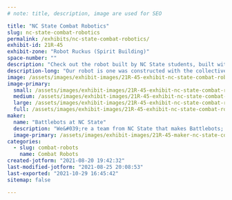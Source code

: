 ```yaml
---
# note: title, description, image are used for SEO

title: "NC State Combat Robotics"
slug: nc-state-combat-robotics
permalink: /exhibits/nc-state-combat-robotics/
exhibit-id: 21R-45
exhibit-zone: "Robot Ruckus (Spirit Building)"
space-number: ""
description: "Check out the robot built by NC State students, built with makerspace materials."
description-long: "Our robot is one was constructed with the collective brainpower of NC State&#039;s battlebots club. Using tools such as 3D printers and CNC machines, we were able to design and produce a fun, competitive robot."
image: /assets/images/exhibit-images/21R-45-exhibit-nc-state-combat-robotics-43-battlebotslogo-9307-large.png
image-primary: 
  small: /assets/images/exhibit-images/21R-45-exhibit-nc-state-combat-robotics-43-battlebotslogo-9307-small.png
  medium: /assets/images/exhibit-images/21R-45-exhibit-nc-state-combat-robotics-43-battlebotslogo-9307-medium.png
  large: /assets/images/exhibit-images/21R-45-exhibit-nc-state-combat-robotics-43-battlebotslogo-9307-large.png
  full: /assets/images/exhibit-images/21R-45-exhibit-nc-state-combat-robotics-43-battlebotslogo-9307-full.png
maker: 
  name: "Battlebots at NC State"
  description: "We&#039;re a team from NC State that makes Battlebots; both to learn about robotic design principles as well as to see them fight!"
  image-primary: /assets/images/exhibit-images/21R-45-maker-nc-state-combat-robotics-battlebotslogo-medium.png
categories: 
  - slug: combat-robots
    name: Combat Robots
created-jotform: "2021-08-20 19:42:32"
last-modified-jotform: "2021-08-25 20:08:53"
last-exported: "2021-10-29 16:45:42"
sitemap: false

---
```

